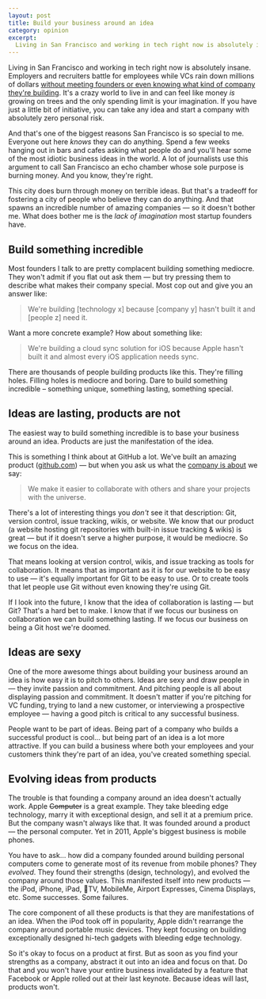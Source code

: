 ```yaml
---
layout: post
title: Build your business around an idea
category: opinion
excerpt:
  Living in San Francisco and working in tech right now is absolutely insane. It can feel like money <em>is</em> growing on trees and the only spending limit is your imagination. If you have just a little bit of initiative, you can take any idea and start a company with absolutely zero personal risk. But why are so many people building short-sighted companies with so few limits?
---
```


Living in San Francisco and working in tech right now is absolutely insane. Employers and recruiters battle for employees while VCs rain down millions of dollars [without meeting founders or even knowing what kind of company they're building](http://techcrunch.com/2011/01/28/yuri-milner-sv-angel-offer-every-new-y-combinator-startup-150k/). It's a crazy world to live in and can feel like money *is* growing on trees and the only spending limit is your imagination. If you have just a little bit of initiative, you can take any idea and start a company with absolutely zero personal risk.

And that's one of the biggest reasons San Francisco is so special to me. Everyone out here *knows* they can do anything. Spend a few weeks hanging out in bars and cafes asking what people do and you'll hear some of the most idiotic business ideas in the world. A lot of journalists use this argument to call San Francisco an echo chamber whose sole purpose is burning money. And you know, they're right.

This city does burn through money on terrible ideas. But that's a tradeoff for fostering a city of people who believe they can do anything. And that spawns an incredible number of amazing companies — so it doesn't bother me. What does bother me is the *lack of imagination* most startup founders have.

## Build something incredible

Most founders I talk to are pretty complacent building something mediocre. They won't admit if you flat out ask them — but try pressing them to describe what makes their company special. Most cop out and give you an answer like:

> We're building [technology x] because [company y] hasn't built it and [people z] need it.

Want a more concrete example? How about something like:

> We're building a cloud sync solution for iOS because Apple hasn't built it and almost every iOS application needs sync.

There are thousands of people building products like this. They're filling holes. Filling holes is mediocre and boring. Dare to build something incredible – something unique, something lasting, something special.

## Ideas are lasting, products are not

The easiest way to build something incredible is to base your business around an idea. Products are just the manifestation of the idea.

This is something I think about at GitHub a lot. We've built an amazing product ([github.com](https://github.com)) — but when you ask us what the [company is about](https://github.com/about) we say:

> We make it easier to collaborate with others and share your projects with the universe.

There's a lot of interesting things you *don't* see it that description: Git, version control, issue tracking, wikis, or website. We know that our product (a website hosting git repositories with built-in issue tracking & wikis) is great — but if it doesn't serve a higher purpose, it would be mediocre. So we focus on the idea.

That means looking at version control, wikis, and issue tracking as tools for collaboration. It means that as important as it is for our website to be easy to use — it's equally important for Git to be easy to use. Or to create tools that let people use Git without even knowing they're using Git.

If I look into the future, I know that the idea of collaboration is lasting — but Git? That's a hard bet to make. I know that if we focus our business on collaboration we can build something lasting. If we focus our business on being a Git host we're doomed.

## Ideas are sexy

One of the more awesome things about building your business around an idea is how easy it is to pitch to others. Ideas are sexy and draw people in — they invite passion and commitment. And pitching people is all about displaying passion and commitment. It doesn't matter if you're pitching for VC funding, trying to land a new customer, or interviewing a prospective employee — having a good pitch is critical to any successful business.

People want to be part of ideas. Being part of a company who builds a successful product is cool… but being part of an idea is a lot more attractive. If you can build a business where both your employees and your customers think they're part of an idea, you've created something special.

## Evolving ideas from products

The trouble is that founding a company around an idea doesn't actually work. Apple <del>Computer</del> is a great example. They take bleeding edge technology, marry it with exceptional design, and sell it at a premium price. But the company wasn't always like that. It was founded around a product — the personal computer. Yet in 2011, Apple's biggest business is mobile phones.

You have to ask… how did a company founded around building personal computers come to generate most of its revenue from mobile phones? They *evolved*. They found their strengths (design, technology), and evolved the company around those values. This manifested itself into new products — the iPod, iPhone, iPad, TV, MobileMe, Airport Expresses, Cinema Displays, etc. Some successes. Some failures.

The core component of all these products is that they are manifestations of an idea. When the iPod took off in popularity, Apple didn't rearrange the company around portable music devices. They kept focusing on building exceptionally designed hi-tech gadgets with bleeding edge technology.

So it's okay to focus on a product at first. But as soon as you find your strengths as a company, abstract it out into an idea and focus on that. Do that and you won't have your entire business invalidated by a feature that Facebook or Apple rolled out at their last keynote. Because ideas will last, products won't.
